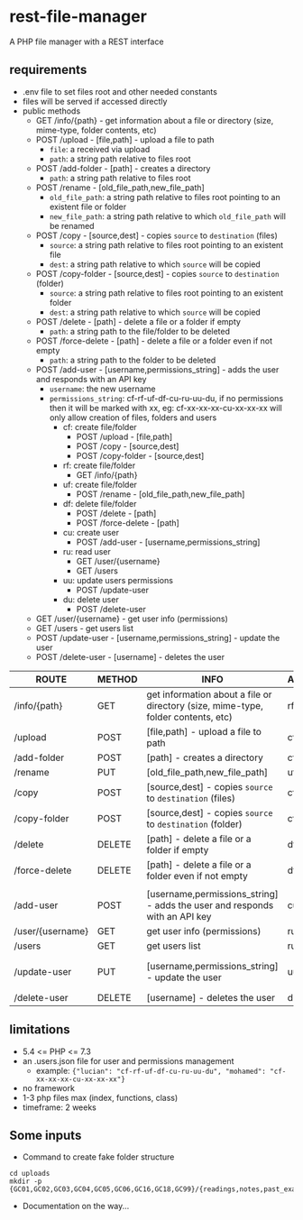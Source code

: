 # rest-file-manager

A PHP file manager with a REST interface

## requirements

* .env file to set files root and other needed constants
* files will be served if accessed directly
* public methods
    * GET /info/{path} - get information about a file or directory (size, mime-type, folder contents, etc)
    * POST /upload - [file,path] - upload a file to path
        * `file`: a received via upload
        * `path`: a string path relative to files root
    * POST /add-folder - [path] - creates a directory
        * `path`: a string path relative to files root
    * POST /rename - [old_file_path,new_file_path]
        * `old_file_path`: a string path relative to files root pointing to an existent file or folder
        * `new_file_path`: a string path relative to which `old_file_path` will be renamed
    * POST /copy - [source,dest] - copies `source` to `destination` (files)
        * `source`: a string path relative to files root pointing to an existent file
        * `dest`: a string path relative to which `source` will be copied
    * POST /copy-folder - [source,dest] - copies `source` to `destination` (folder)
        * `source`: a string path relative to files root pointing to an existent folder
        * `dest`: a string path relative to which `source` will be copied
    * POST /delete - [path] - delete a file or a folder if empty
        * `path`: a string path to the file/folder to be deleted
    * POST /force-delete - [path] - delete a file or a folder even if not empty
        * `path`: a string path to the folder to be deleted
    * POST /add-user - [username,permissions_string] - adds the user and responds with an API key
        * `username`: the new username
        * `permissions_string`: cf-rf-uf-df-cu-ru-uu-du, if no permissions then it will be marked with xx, eg: cf-xx-xx-xx-cu-xx-xx-xx will only allow creation of files, folders and users
            * cf: create file/folder
                * POST /upload - [file,path]
                * POST /copy - [source,dest]
                * POST /copy-folder - [source,dest]
            * rf: create file/folder
                * GET /info/{path}
            * uf: create file/folder
                * POST /rename - [old_file_path,new_file_path]
            * df: delete file/folder
                * POST /delete - [path]
                * POST /force-delete - [path]
            * cu: create user
                * POST /add-user - [username,permissions_string]
            * ru: read user
                * GET /user/{username}
                * GET /users
            * uu: update users permissions
                * POST /update-user
            * du: delete user
                * POST /delete-user
    * GET /user/{username} - get user info (permissions)
    * GET /users - get users list
    * POST /update-user - [username,permissions_string] - update the user
    * POST /delete-user - [username] - deletes the user

| ROUTE            | METHOD    | INFO                                                                              | ACL | PERMISSION               |
|------------------|-----------|-----------------------------------------------------------------------------------|-----|--------------------------|
| /info/{path}     | GET       | get information about a file or directory (size, mime-type, folder contents, etc) | rf  | read-file                |
| /upload          | POST      | [file,path] - upload a file to path                                               | cf  | create-file              |
| /add-folder      | POST      | [path] - creates a directory                                                      | cf  | create-file              |
| /rename          | PUT       | [old_file_path,new_file_path]                                                     | uf  | update-file              |
| /copy            | POST      | [source,dest] - copies `source` to `destination` (files)                          | cf  | create-file              |
| /copy-folder     | POST      | [source,dest] - copies `source` to `destination` (folder)                         | cf  | create-file              |
| /delete          | DELETE    | [path] - delete a file or a folder if empty                                       | df  | delete-file              |
| /force-delete    | DELETE    | [path] - delete a file or a folder even if not empty                              | df  | delete-file              |
|                  |           |                                                                                   |     |                          |
| /add-user        | POST      | [username,permissions_string] - adds the user and responds with an API key        | cu  | create-user              |
| /user/{username} | GET       | get user info (permissions)                                                       | ru  | read-user                |
| /users           | GET       | get users list                                                                    | ru  | read-user                |
| /update-user     | PUT       | [username,permissions_string] - update the user                                   | uu  | update-users-permissions |
| /delete-user     | DELETE    | [username] - deletes the user                                                     | du  | delete-user              |

## limitations

* 5.4 <= PHP <= 7.3
* an .users.json file for user and permissions management
    * example: `{"lucian": "cf-rf-uf-df-cu-ru-uu-du", "mohamed": "cf-xx-xx-xx-cu-xx-xx-xx"}`
* no framework
* 1-3 php files max (index, functions, class)
* timeframe: 2 weeks

## Some inputs

* Command to create fake folder structure
```
cd uploads
mkdir -p {GC01,GC02,GC03,GC04,GC05,GC06,GC16,GC18,GC99}/{readings,notes,past_exam_papers,slides}
```
* Documentation on the way...
